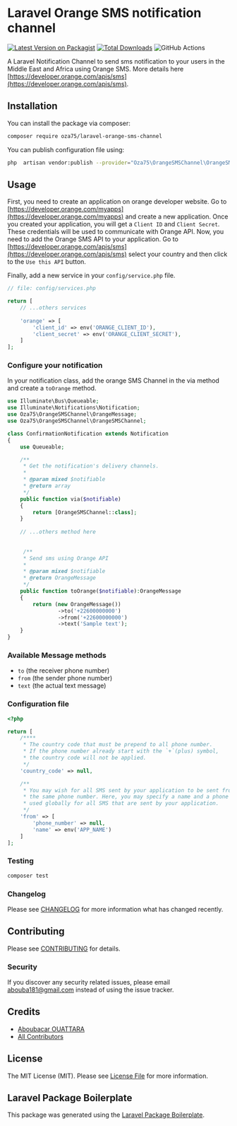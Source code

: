 # Laravel Orange SMS notification channel

[![Latest Version on Packagist](https://img.shields.io/packagist/v/oza75/laravel-orange-sms-channel.svg?style=flat-square)](https://packagist.org/packages/oza75/laravel-orange-sms-channel)
[![Total Downloads](https://img.shields.io/packagist/dt/oza75/laravel-orange-sms-channel.svg?style=flat-square)](https://packagist.org/packages/oza75/laravel-orange-sms-channel)
![GitHub Actions](https://github.com/oza75/laravel-orange-sms-channel/actions/workflows/main.yml/badge.svg)

A Laravel Notification Channel to send sms notification to your users in the Middle East and Africa using Orange SMS.
More details here [https://developer.orange.com/apis/sms](https://developer.orange.com/apis/sms).

## Installation

You can install the package via composer:

```bash
composer require oza75/laravel-orange-sms-channel
```

You can publish configuration file using:

```bash
php  artisan vendor:publish --provider="Oza75\OrangeSMSChannel\OrangeSMSServiceProvider"
```

## Usage

First, you need to create an application on orange developer website. Go
to [https://developer.orange.com/myapps](https://developer.orange.com/myapps) and create a new application. Once you
created your application, you will get a `Client ID` and `Client Secret`. These credentials will be used to communicate with Orange
API. Now, you need to add the Orange SMS API to your application. Go
to [https://developer.orange.com/apis/sms](https://developer.orange.com/apis/sms) select your country and then click to
the `Use this API` button.

Finally, add a new service in your `config/service.php` file.

```php
// file: config/services.php

return [
    // ...others services
    
    'orange' => [
        'client_id' => env('ORANGE_CLIENT_ID'),
        'client_secret' => env('ORANGE_CLIENT_SECRET'),
    ]  
];
```

### Configure your notification
In your notification class, add the orange SMS Channel in the via method and create
a `toOrange` method.

```php
use Illuminate\Bus\Queueable;
use Illuminate\Notifications\Notification;
use Oza75\OrangeSMSChannel\OrangeMessage;
use Oza75\OrangeSMSChannel\OrangeSMSChannel;

class ConfirmationNotification extends Notification
{
    use Queueable;

    /**
     * Get the notification's delivery channels.
     *
     * @param mixed $notifiable
     * @return array
     */
    public function via($notifiable)
    {
        return [OrangeSMSChannel::class];
    }
    
    // ...others method here
    
    
     /**
     * Send sms using Orange API
     * 
     * @param mixed $notifiable
     * @return OrangeMessage
     */
    public function toOrange($notifiable):OrangeMessage
    {
        return (new OrangeMessage())
                ->to('+22600000000')
                ->from('+22600000000')
                ->text('Sample text'); 
    }
}
```
### Available Message methods

- `to` (the receiver phone number)
- `from` (the sender phone number)
- `text` (the actual text message)

### Configuration file

```php 
<?php

return [
    /****
     * The country code that must be prepend to all phone number.
     * If the phone number already start with the `+`(plus) symbol,
     * the country code will not be applied.
     */
    'country_code' => null,

    /**
     * You may wish for all SMS sent by your application to be sent from
     * the same phone number. Here, you may specify a name and a phone number that is
     * used globally for all SMS that are sent by your application.
     */
    'from' => [
        'phone_number' => null,
        'name' => env('APP_NAME')
    ]
];
```

### Testing

```bash
composer test
```

### Changelog

Please see [CHANGELOG](CHANGELOG.md) for more information what has changed recently.

## Contributing

Please see [CONTRIBUTING](CONTRIBUTING.md) for details.

### Security

If you discover any security related issues, please email abouba181@gmail.com instead of using the issue tracker.

## Credits

- [Aboubacar OUATTARA](https://github.com/oza75)
- [All Contributors](../../contributors)

## License

The MIT License (MIT). Please see [License File](LICENSE.md) for more information.

## Laravel Package Boilerplate

This package was generated using the [Laravel Package Boilerplate](https://laravelpackageboilerplate.com).
